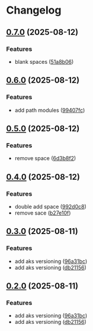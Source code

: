 # Changelog

## [0.7.0](https://github.com/Devjefffstev/terraform/compare/aks-component@v0.6.0...aks-component@v0.7.0) (2025-08-12)


### Features

* blank spaces ([51a8b06](https://github.com/Devjefffstev/terraform/commit/51a8b062f0186835d0a39cb4ae6f6dcbc14cd705))

## [0.6.0](https://github.com/Devjefffstev/terraform/compare/aks-component@v0.5.0...aks-component@v0.6.0) (2025-08-12)


### Features

* add path modules ([99407fc](https://github.com/Devjefffstev/terraform/commit/99407fc89b96c28f82c7f17754e329e2da327075))

## [0.5.0](https://github.com/Devjefffstev/terraform/compare/aks-component@v0.4.0...aks-component@v0.5.0) (2025-08-12)


### Features

* remove space ([6d3b8f2](https://github.com/Devjefffstev/terraform/commit/6d3b8f2e52fe6ef2a91710b79e61fec3ae2af313))

## [0.4.0](https://github.com/Devjefffstev/terraform/compare/aks-component-v0.3.0...aks-component@v0.4.0) (2025-08-12)


### Features

* double add space ([992d0c8](https://github.com/Devjefffstev/terraform/commit/992d0c8d5c6cf6040d67abead89493ef219de586))
* remove sace ([b27e10f](https://github.com/Devjefffstev/terraform/commit/b27e10f4852a63bc0688f49ae501b4d556836faa))

## [0.3.0](https://github.com/Devjefffstev/terraform/compare/aks-component-v0.2.0...aks-component-v0.3.0) (2025-08-11)


### Features

* add aks versioning ([96a31bc](https://github.com/Devjefffstev/terraform/commit/96a31bcb691ec46edadd3a8522e9398c48afdca9))
* add aks versioning ([db21156](https://github.com/Devjefffstev/terraform/commit/db21156f5001861dff64724bcaac7b0313626df3))

## [0.2.0](https://github.com/Devjefffstev/terraform/compare/v0.1.0...v0.2.0) (2025-08-11)


### Features

* add aks versioning ([96a31bc](https://github.com/Devjefffstev/terraform/commit/96a31bcb691ec46edadd3a8522e9398c48afdca9))
* add aks versioning ([db21156](https://github.com/Devjefffstev/terraform/commit/db21156f5001861dff64724bcaac7b0313626df3))
